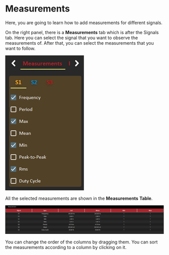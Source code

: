 # Measurements

Here, you are going to learn how to add measurements for different signals. 

On the right panel, there is a **Measurements** tab which is after the Signals tab. Here you can select the signal that you want to observe the measurements of. After that, you can select the measurements that you want to follow.

![](../../../../.gitbook/assets/image%20%287%29.png)

All the selected measurements are shown in the **Measurements** **Table**.

![](../../../../.gitbook/assets/image%20%2830%29.png)

You can change the order of the columns by dragging them. You can sort the measurements according to a column by clicking on it. 

